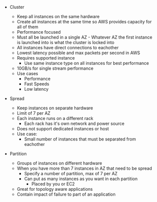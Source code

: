 - Cluster
	- Keep all instances on the same hardware
	- Create all instances at the same time so AWS provides capacity for all of them
	- Performance focused
	- Must all be launched in a single AZ
			- Whatever AZ the first instance is launched into is what the cluster is locked into
	- All instances have direct connections to eachother
	- Lowest latency possible and max packets per second in AWS
	- Requires supported instance
		- Use same instance type on all instances for best performance
	- 10GB/s for single stream performance
	- Use cases
		- Performance
		- Fast Speeds
		- Low latency

- Spread
	- Keep instances on separate hardware
	- Limit of 7 per AZ
	- Each instance runs on a different rack
		- Each rack has it's own network and power source
	- Does not support dedicated instances or host
	- Use case:
		- Small number of instances that must be separated from eachother

- Partition
	- Groups of instances on different hardware
	- When you have more than 7 instances in AZ that need to be spread
		- Specify a number of partition, max of 7 per AZ
		- Can put as many instances as you want in each partition
			- Placed by you or EC2
	- Great for topology aware applications
	- Contain impact of failure to part of an application